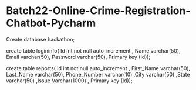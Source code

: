 # Batch22-Online-Crime-Registration-Chatbot-Pycharm
Create database hackathon;

create table logininfo( Id int not null auto_increment , Name varchar(50), Email varchar(50), Password varchar(50), Primary key (Id));

create table reports( Id int not null auto_increment , First_Name varchar(50), Last_Name varchar(50), Phone_Number varchar(10) ,City varchar(50) ,State varchar(50) ,Issue Varchar(1000)  , Primary key (Id));

